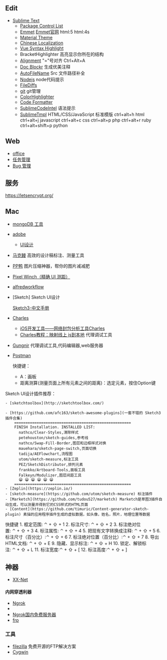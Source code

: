 
## Edit

- [Sublime Text](https://www.sublimetext.com/)
	- [Package Control List](https://packagecontrol.io/)
	- [Emmet](https://github.com/sergeche/emmet-sublime) [Emmet官网](http://docs.emmet.io/) html:5 html:4s
	- [Material Theme](https://packagecontrol.io/packages/Material%20Theme)
	- [Chinese Localization](https://packagecontrol.io/packages/ChineseLocalization)
	- [Vue Syntax Highlight](https://github.com/vuejs/vue-syntax-highlight)
	- BracketHighlighter 高亮显示你所在的结构
	- [Alignment](https://github.com/wbond/sublime_alignment) "="号对齐 Ctrl+Alt+A
	- [Doc Blockr](https://packagecontrol.io/packages/DocBlockr) 生成优美注释
	- [AutoFileName](https://packagecontrol.io/packages/AutoFileName) Src 文件路径补全
	- [Nodejs](https://packagecontrol.io/packages/Nodejs) node代码提示
	- [FileDiffs](https://github.com/colinta/SublimeFileDiffs)
	- [git](https://github.com/kemayo/sublime-text-git) git管理
	- [ColorHighlighter](https://packagecontrol.io/packages/Color%20Highlighter)
	- [Code Formatter](https://packagecontrol.io/packages/CodeFormatter)
	- [SublimeCodeIntel](https://github.com/SublimeCodeIntel/SublimeCodeIntel) 语法提示
	- [SublimeTmpl](https://github.com/kairyou/SublimeTmpl) HTML/CSS/JavaScript 标准模版
			ctrl+alt+h html
			ctrl+alt+j javascript
			ctrl+alt+c css
			ctrl+alt+p php
			ctrl+alt+r ruby
			ctrl+alt+shift+p python



## Web

- [office](https://www.office.com/)
- [任务管理](https://trello.com)
- [Bug 管理](https://www.bugclose.com/)


## 服务

https://letsencrypt.org/


## Mac

- [mongoDB 工具](http://robomongo.org/)
- [adobe](http://adobe.v404.cn/adobe/)
	- [UI设计](http://witstudio.net/)
- [马克鳗](http://www.getmarkman.com/) 高效的设计稿标注、测量工具
- [PP鸭](http://ppduck.com/) 图片压缩神器，帮你的图片减减肥
- [Pixel Winch（精确 UI 测距）](http://www.ricciadams.com/projects/pixel-winch)

- [alfredworkflow](http://alfredworkflow.com/)

- [Sketch] Sketch UI设计

	[Sketch3-中文手册](http://uiweek.com/#PhotoSwipe1458969734370)


- [Charles](http://www.charlesproxy.com/)
	- [iOS开发工具——网络封包分析工具Charles](http://www.infoq.com/cn/articles/network-packet-analysis-tool-charles/)
	- [Charles教程：映射线上 js到本地](http://www.cnblogs.com/snandy/p/4934944.html) 代理调试工具
- [Gungnir](https://github.com/benqy/Gungnir)	代理调试工具,代码编辑器,web服务器
- [Postman](http://www.getpostman.com/)


	快捷键：
	- A：画板
	- 距离测算(测量页面上所有元素之间的距离)：选定元素，按住Option键
	
	
Sketch UI设计插件推荐：

	- [sketchtoolbox](http://sketchtoolbox.com/)

	- [https://github.com/afc163/sketch-awesome-plugins](一套不错的 Sketch3 插件合集)
		====================================================
		FINISH Installation. INSTALLED LIST:
		  nathco/Clear-Styles,清除样式
		  petehouston/sketch-guides,参考线
		  nathco/Swap-Fill-Border,图层和边框样式对换
		  mauehara/sketch-page-switch,页面切换
		  tadija/AEFlowchart,流程图
		  utom/sketch-measure,标注工具
		  PEZ/SketchDistributor,排列元素
		  frankko/Artboard-Tools,面板工具
		  Falkeyn/Modulizer,图层间距工具
		  😀 😀 😀 😀 😀 😀
		====================================================
	- [Zeplin](https://zeplin.io/)
	- [sketch-measure](https://github.com/utom/sketch-measure) 标注插件
	- [Marketch](https://github.com/tudou527/marketch) Marketch是草图3插件自动生成，可以测量并得到它的CSS样式的HTML页面
	- [Content](https://github.com/timuric/Content-generator-sketch-plugin) 素描的应用程序插件生成的虚拟数据，如头像，姓名，照片，地理位置等数据

快捷键
	1.	框定范围: ⌃ + ⇧ + 1
	2. 标注尺寸: ⌃ + ⇧ + 2
	3.	标注绝对位置: ⌃ + ⇧ + 3
	4.	标注属性: ⌃ + ⇧ + 4
	5.	把现有文字转换成注释: ⌃ + ⇧ + 5
	6.	标注尺寸（百分比）:⌃ + ⇧ + 6
	7.	标注绝对位置（百分比）:⌃ + ⇧ + 7
	8.	导出HTML文档: ⌃ + ⇧ + E
	9.	隐藏、显示标注: ⌃ + ⇧ + H
	10. 锁定、解锁标注: ⌃ + ⇧ + L
	11. 标注宽度:⌃ + ⇧ + [
	12. 标注高度:⌃ + ⇧ + ]



## 神器

- [XX-Net](https://github.com/XX-net/XX-Net)

#### 内网穿透利器

- [Ngrok](https://ngrok.com/)
- [](http://www.ngrok.cc/)
- [Ngrok国内免费服务器](http://qydev.com/)
- [frp](https://github.com/fatedier/frp)


### 工具

- [filezilla](https://www.filezilla.cn/) 免费开源的FTP解决方案
- [Cygwin](http://cygwin.com/)

